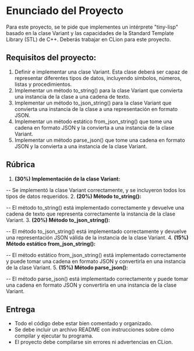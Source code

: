 # Enunciado del Proyecto
Para este proyecto, se te pide que implementes un intérprete "tiny-lisp" basado en la clase Variant y las capacidades de la Standard Template Library (STL) de C++. Deberás trabajar en CLion para este proyecto.

## Requisitos del proyecto:

1.   Definir e implementar una clase Variant. Esta clase deberá ser capaz de representar diferentes tipos de datos, incluyendo símbolos, números, listas y procedimientos.
2.   Implementar un método to_string() para la clase Variant que convierta una instancia de la clase a una cadena de texto.
3.   Implementar un método to_json_string() para la clase Variant que convierta una instancia de la clase a una representación en formato JSON.
4.   Implementar un método estático from_json_string() que tome una cadena en formato JSON y la convierta a una instancia de la clase Variant.
5.   Implementar un método parse_json() que tome una cadena en formato JSON y la convierta a una instancia de la clase Variant.

## Rúbrica
1. **(30%) Implementación de la clase Variant:**

-- Se implementó la clase Variant correctamente, y se incluyeron todos los tipos de datos requeridos.
2. **(20%) Método to_string():**

-- El método to_string() está implementado correctamente y devuelve una cadena de texto que representa correctamente la instancia de la clase Variant.
3. **(20%) Método to_json_string():**

-- El método to_json_string() está implementado correctamente y devuelve una representación JSON válida de la instancia de la clase Variant.
4. **(15%) Método estático from_json_string():**

-- El método estático from_json_string() está implementado correctamente y puede tomar una cadena en formato JSON y convertirla en una instancia de la clase Variant.
5. **(15%) Método parse_json():**

-- El método parse_json() está implementado correctamente y puede tomar una cadena en formato JSON y convertirla en una instancia de la clase Variant.

## Entrega
- Todo el código debe estar bien comentado y organizado.
- Se debe incluir un archivo README con instrucciones sobre cómo compilar y ejecutar tu programa.
- El proyecto debe compilarse sin errores ni advertencias en CLion.
